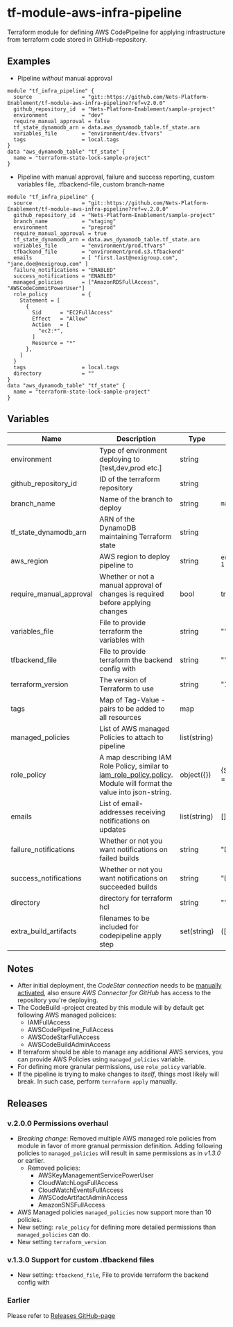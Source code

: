 # tf-module-aws-infra-pipeline
Terraform module for defining AWS CodePipeline for applying infrastructure from terraform code stored in GitHub-repository.

## Examples

- Pipeline _without_ manual approval
```
module "tf_infra_pipeline" {
  source                = "git::https://github.com/Nets-Platform-Enablement/tf-module-aws-infra-pipeline?ref=v2.0.0"
  github_repository_id  = "Nets-Platform-Enablement/sample-project"
  environment           = "dev"
  require_manual_approval = false
  tf_state_dynamodb_arn = data.aws_dynamodb_table.tf_state.arn
  variables_file        = "environment/dev.tfvars"
  tags                  = local.tags
}
data "aws_dynamodb_table" "tf_state" {
  name = "terraform-state-lock-sample-project"
}
```

- Pipeline with manual approval, failure and success reporting, custom variables file, .tfbackend-file, custom branch-name
```
module "tf_infra_pipeline" {
  source                = "git::https://github.com/Nets-Platform-Enablement/tf-module-aws-infra-pipeline?ref=v.2.0.0"
  github_repository_id  = "Nets-Platform-Enablement/sample-project"
  branch_name           = "staging"
  environment           = "preprod"
  require_manual_approval = true
  tf_state_dynamodb_arn = data.aws_dynamodb_table.tf_state.arn
  variables_file        = "environment/prod.tfvars"
  tfbackend_file        = "environment/prod.s3.tfbackend"
  emails                = [ "first.last@nexigroup.com", "jane.doe@nexigroup.com" ]
  failure_notifications = "ENABLED"
  success_notifications = "ENABLED"
  managed_policies      = ["AmazonRDSFullAccess", "AWSCodeCommitPowerUser"]
  role_policy           = {
    Statement = [
      {
        Sid      = "EC2FullAccess"
        Effect   = "Allow"
        Action   = [
          "ec2:*",
        ]
        Resource = "*"
      },
    ]
  }
  tags                  = local.tags
  directory             = ""
}
data "aws_dynamodb_table" "tf_state" {
  name = "terraform-state-lock-sample-project"
}

```
## Variables
| Name | Description | Type | Default | Notes |
|------|-------------|------|---------|-------|
| environment | Type of environment deploying to [test,dev,prod etc.] | string |  | Used in S3-bucket name so there might be collision |
| github_repository_id | ID of the terraform repository | string |  | `https://github.com/{this-part}.git` |
| branch_name | Name of the branch to deploy | string | `main` |  |
| tf_state_dynamodb_arn | ARN of the DynamoDB maintaining Terraform state | string |  |  |
| aws_region | AWS region to deploy pipeline to | string | `eu-central-1` |  |
| require_manual_approval | Whether or not a manual approval of changes is required before applying changes | bool | true |  |
| variables_file | File to provide terraform the variables with | string | "" | If not given, will automatically try to use `environments/{environment}.tfvars` |
| tfbackend_file | File to provide terraform the backend config with | string | "" | Naming convension: {environment}.s3.tfbackend, see [HashiCorp documentation](https://developer.hashicorp.com/terraform/language/settings/backends/configuration#using-a-backend-block) |
| terraform_version | The version of Terraform to use | string | "1.9.3" | |
| tags | Map of Tag-Value -pairs to be added to all resources | map |  | `{ Tag: "Value", Cool: true }` |
| managed_policies | List of AWS managed Policies to attach to pipeline | list(string) |  | example ['AmazonRDSFullAccess'] |
| role_policy | A map describing IAM Role Policy, similar to [iam_role_policy.policy](https://registry.terraform.io/providers/hashicorp/aws/latest/docs/resources/iam_role_policy). Module will format the value into json-string. | object({}) | {Statement = []} |  |
| emails | List of email-addresses receiving notifications on updates | list(string) | [] | All recipient will receive confirmation email from AWS |
| failure_notifications | Whether or not you want notifications on failed builds | string | "DISABLED" | [ENABLED / DISABLED / ENABLED_WITH_ALL_CLOUDTRAIL_MANAGEMENT_EVENTS] |
| success_notifications | Whether or not you want notifications on succeeded builds | string | "DISABLED" | [ENABLED / DISABLED / ENABLED_WITH_ALL_CLOUDTRAIL_MANAGEMENT_EVENTS] |
| directory | directory for terraform hcl | string | "" | use "<folder>" if your code is in sub folder |
| extra_build_artifacts | filenames to be included for codepipeline apply step | set(string) | ([""]) |
## Notes

- After initial deployment, the *CodeStar connection* needs to be [manually activated](https://eu-central-1.console.aws.amazon.com/codesuite/settings/connections), also ensure *AWS Connector for GitHub* has access to the repository you're deploying.
- The CodeBuild -project created by this module will by default get following AWS managed policices:
  - IAMFullAccess
  - AWSCodePipeline_FullAccess
  - AWSCodeStarFullAccess
  - AWSCodeBuildAdminAccess
- If terraform should be able to manage any additional AWS services, you can provide AWS Policies using `managed_policies` variable.
- For defining more granular permissions, use `role_policy` variable.
- If the pipeline is trying to make changes to _itself_, things most likely will break. In such case, perform `terraform apply` manually.

## Releases

### v.2.0.0 Permissions overhaul

- *Breaking change*: Removed multiple AWS managed role policies from module in favor of more granual permission definition. Adding following policies to `managed_policies` will result in same permissions as in *v1.3.0* or earlier.
  - Removed policies:
    - AWSKeyManagementServicePowerUser
    - CloudWatchLogsFullAccess
    - CloudWatchEventsFullAccess
    - AWSCodeArtifactAdminAccess
    - AmazonSNSFullAccess
- AWS Managed policies `managed_policies` now support more than 10 policies.
- New setting: `role_policy` for defining more detailed permissions than `managed_policies` can do.
- New setting `terraform_version`

### v.1.3.0 Support for custom .tfbackend files
- New setting: `tfbackend_file`, File to provide terraform the backend config with

### Earlier

Please refer to [Releases GitHub-page](https://github.com/Nets-Platform-Enablement/tf-module-aws-infra-pipeline/releases)
